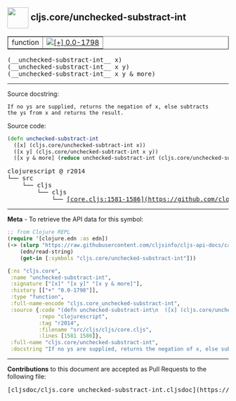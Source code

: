 ## <img width="48px" valign="middle" src="http://i.imgur.com/Hi20huC.png"> cljs.core/unchecked-substract-int

 <table border="1">
<tr>

<td>function</td>
<td><a href="https://github.com/cljsinfo/cljs-api-docs/tree/0.0-1798"><img valign="middle" alt="[+] 0.0-1798" src="https://img.shields.io/badge/+-0.0--1798-lightgrey.svg"></a> </td>
</tr>
</table>

 <samp>
(__unchecked-substract-int__ x)<br>
</samp>
 <samp>
(__unchecked-substract-int__ x y)<br>
</samp>
 <samp>
(__unchecked-substract-int__ x y & more)<br>
</samp>

---




Source docstring:

```
If no ys are supplied, returns the negation of x, else subtracts
the ys from x and returns the result.
```

Source code:

```clj
(defn unchecked-substract-int
  ([x] (cljs.core/unchecked-subtract-int x))
  ([x y] (cljs.core/unchecked-subtract-int x y))
  ([x y & more] (reduce unchecked-substract-int (cljs.core/unchecked-subtract-int x y) more)))
```

 <pre>
clojurescript @ r2014
└── src
    └── cljs
        └── cljs
            └── <ins>[core.cljs:1581-1586](https://github.com/clojure/clojurescript/blob/r2014/src/cljs/cljs/core.cljs#L1581-L1586)</ins>
</pre>


---

__Meta__ - To retrieve the API data for this symbol:

```clj
;; from Clojure REPL
(require '[clojure.edn :as edn])
(-> (slurp "https://raw.githubusercontent.com/cljsinfo/cljs-api-docs/catalog/cljs-api.edn")
    (edn/read-string)
    (get-in [:symbols "cljs.core/unchecked-substract-int"]))
```

```clj
{:ns "cljs.core",
 :name "unchecked-substract-int",
 :signature ["[x]" "[x y]" "[x y & more]"],
 :history [["+" "0.0-1798"]],
 :type "function",
 :full-name-encode "cljs.core_unchecked-substract-int",
 :source {:code "(defn unchecked-substract-int\n  ([x] (cljs.core/unchecked-subtract-int x))\n  ([x y] (cljs.core/unchecked-subtract-int x y))\n  ([x y & more] (reduce unchecked-substract-int (cljs.core/unchecked-subtract-int x y) more)))",
          :repo "clojurescript",
          :tag "r2014",
          :filename "src/cljs/cljs/core.cljs",
          :lines [1581 1586]},
 :full-name "cljs.core/unchecked-substract-int",
 :docstring "If no ys are supplied, returns the negation of x, else subtracts\nthe ys from x and returns the result."}

```

---

__Contributions__ to this document are accepted as Pull Requests to the following file:

 <pre>
[cljsdoc/cljs.core_unchecked-substract-int.cljsdoc](https://github.com/cljsinfo/cljs-api-docs/blob/master/cljsdoc/cljs.core_unchecked-substract-int.cljsdoc)
</pre>

